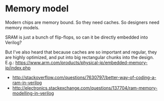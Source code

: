 # Memory model

Modern chips are memory bound. So they need caches. So designers need memory models.

SRAM is just a bunch of flip-flops, so can it be directly embedded into Verilog?

But I've also heard that because caches are so important and regular, they are highly optimized, and put into big rectangular chunks into the design. E.g.: <https://www.arm.com/products/physical-ip/embedded-memory-ip/index.php>

- <http://stackoverflow.com/questions/7630797/better-way-of-coding-a-ram-in-verilog>
- <http://electronics.stackexchange.com/questions/137704/ram-memory-modelling-in-verilog>
